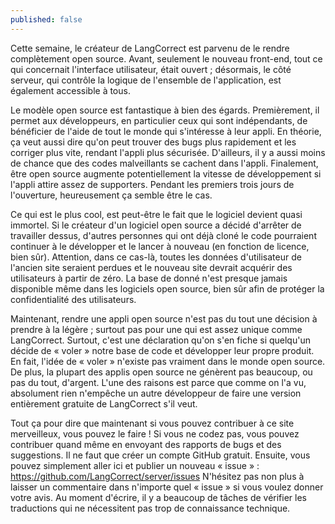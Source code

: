```yaml
---
published: false
---
```

Cette semaine, le créateur de LangCorrect est parvenu de le rendre complètement open source. Avant, seulement le nouveau front-end, tout ce qui concernait l'interface utilisateur, était ouvert ; désormais, le côté serveur, qui contrôle la logique de l'ensemble de l'application, est également accessible à tous.

Le modèle open source est fantastique à bien des égards. Premièrement, il permet aux développeurs, en particulier ceux qui sont indépendants, de bénéficier de l'aide de tout le monde qui s'intéresse à leur appli. En théorie, ça veut aussi dire qu'on peut trouver des bugs plus rapidement et les corriger plus vite, rendant l'appli plus sécurisée. D'ailleurs, il y a aussi moins de chance que des codes malveillants se cachent dans l'appli. Finalement, être open source augmente potentiellement la vitesse de développement si l'appli attire assez de supporters. Pendant les premiers trois jours de l'ouverture, heureusement ça semble être le cas.

Ce qui est le plus cool, est peut-être le fait que le logiciel devient quasi immortel. Si le créateur d'un logiciel open source a décidé d'arrêter de travailler dessus, d'autres personnes qui ont déjà cloné le code pourraient continuer à le développer et le lancer à nouveau (en fonction de licence, bien sûr). Attention, dans ce cas-là, toutes les données d'utilisateur de l'ancien site seraient perdues et le nouveau site devrait acquérir des utilisateurs à partir de zéro. La base de donné n'est presque jamais disponible même dans les logiciels open source, bien sûr afin de protéger la confidentialité des utilisateurs.

Maintenant, rendre une appli open source n'est pas du tout une décision à prendre à la légère ; surtout pas pour une qui est assez unique comme LangCorrect. Surtout, c'est une déclaration qu'on s'en fiche si quelqu'un décide de « voler » notre base de code et développer leur propre produit. En fait, l'idée de « voler » n'existe pas vraiment dans le monde open source. De plus, la plupart des applis open source ne génèrent pas beaucoup, ou pas du tout, d'argent. L'une des raisons est parce que comme on l'a vu, absolument rien n'empêche un autre développeur de faire une version entièrement gratuite de LangCorrect s'il veut.

Tout ça pour dire que maintenant si vous pouvez contribuer à ce site merveilleux, vous pouvez le faire ! Si vous ne codez pas, vous pouvez contribuer quand même en envoyant des rapports de bugs et des suggestions. Il ne faut que créer un compte GitHub gratuit. Ensuite, vous pouvez simplement aller ici et publier un nouveau « issue » : https://github.com/LangCorrect/server/issues N'hésitez pas non plus à laisser un commentaire dans n'importe quel « issue » si vous voulez donner votre avis. Au moment d'écrire, il y a beaucoup de tâches de vérifier les traductions qui ne nécessitent pas trop de connaissance technique.
